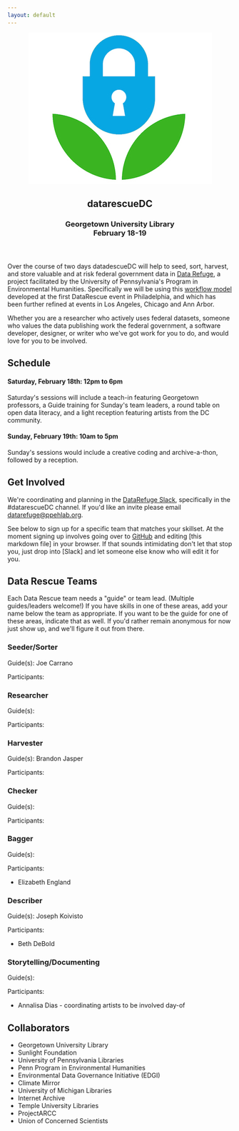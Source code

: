 ```yaml
---
layout: default
---
```


<header>
  <a href="https://www.datarefuge.org/"><img src="images/logo.jpg"></a>
  <h2>datarescueDC</h2>
  <h3>
    Georgetown University Library<br>
    February 18-19
  </h3>
</header>

Over the course of two days datadescueDC will help to seed, sort, harvest, and
store valuable and at risk federal government data in [Data Refuge], a project
facilitated by the University of Pennsylvania's Program in Environmental
Humanities. Specifically we will be using this [workflow
model](https://github.com/datarefugephilly/workflow/blob/master/README.md)
developed at the first DataRescue event in Philadelphia, and which has been
further refined at events in Los Angeles, Chicago and Ann Arbor.

Whether you are a researcher who actively uses federal datasets, someone who
values the data publishing work the federal government, a software developer,
designer, or writer who we've got work for you to do, and would love for you 
to be involved.

## Schedule

#### Saturday, February 18th: 12pm to 6pm

Saturday's sessions will include a teach-in featuring Georgetown professors, a Guide training for Sunday's team leaders, a round table on open data literacy, and a light reception featuring artists from the DC community. 

#### Sunday, February 19th: 10am to 5pm

Sunday's sessions would include a creative coding and archive-a-thon, followed by a reception.

## Get Involved

We're coordinating and planning in the [DataRefuge Slack], specifically in the 
#datarescueDC channel. If you'd like an invite please email [datarefuge@ppehlab.org](mailto:datarefuge@ppehlab.org).

See below to sign up for a specific team that matches your skillset. At the
moment signing up involves going over to [GitHub] and editing [this markdown
file] in your browser. If that sounds intimidating don't let that stop you, 
just drop into [Slack] and let someone else know who will edit it for you.

## Data Rescue Teams

Each Data Rescue team needs a "guide" or team lead. (Multiple guides/leaders
welcome!) If you have skills in one of these areas, add your name below the team
as appropriate. If you want to be the guide for one of these areas, indicate
that as well. If you'd rather remain anonymous for now just show up, and we'll
figure it out from there.

### Seeder/Sorter

Guide(s): Joe Carrano

Participants:

### Researcher

Guide(s):

Participants:

### Harvester

Guide(s): Brandon Jasper

Participants:

### Checker

Guide(s):

Participants:

### Bagger

Guide(s):

Participants:
* Elizabeth England

### Describer

Guide(s): Joseph Koivisto

Participants:
* Beth DeBold

### Storytelling/Documenting

Guide(s):

Participants:
* Annalisa Dias - coordinating artists to be involved day-of

## Collaborators

* Georgetown University Library
* Sunlight Foundation
* University of Pennsylvania Libraries
* Penn Program in Environmental Humanities
* Environmental Data Governance Initiative (EDGI)
* Climate Mirror
* University of Michigan Libraries
* Internet Archive
* Temple University Libraries
* ProjectARCC
* Union of Concerned Scientists


[DataRefuge Slack]: https://datarefuge.slack.com
[Data Rescue event]: http://www.ppehlab.org/what-is-a-datarescue-event
[Data Refuge]: https://www.datarefuge.org/
[GitHub]: https://github.com/datarefugephilly/datarescue-dc
[markdown]: https://github.com/datarefugephilly/datarescue-dc/blob/master/index.md

